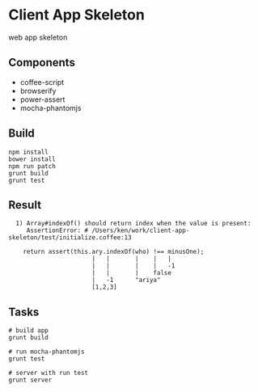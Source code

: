 # Client App Skeleton

web app skeleton

## Components

- coffee-script
- browserify
- power-assert
- mocha-phantomjs

## Build

```
npm install
bower install
npm run patch
grunt build
grunt test
```

## Result

```
  1) Array#indexOf() should return index when the value is present:
     AssertionError: # /Users/ken/work/client-app-skeleton/test/initialize.coffee:13

    return assert(this.ary.indexOf(who) !== minusOne);
                       |   |       |    |   |
                       |   |       |    |   -1
                       |   |       |    false
                       |   -1      "ariya"
                       [1,2,3]
```

## Tasks

```
# build app
grunt build

# run mocha-phantomjs
grunt test

# server with run test
grunt server
```
